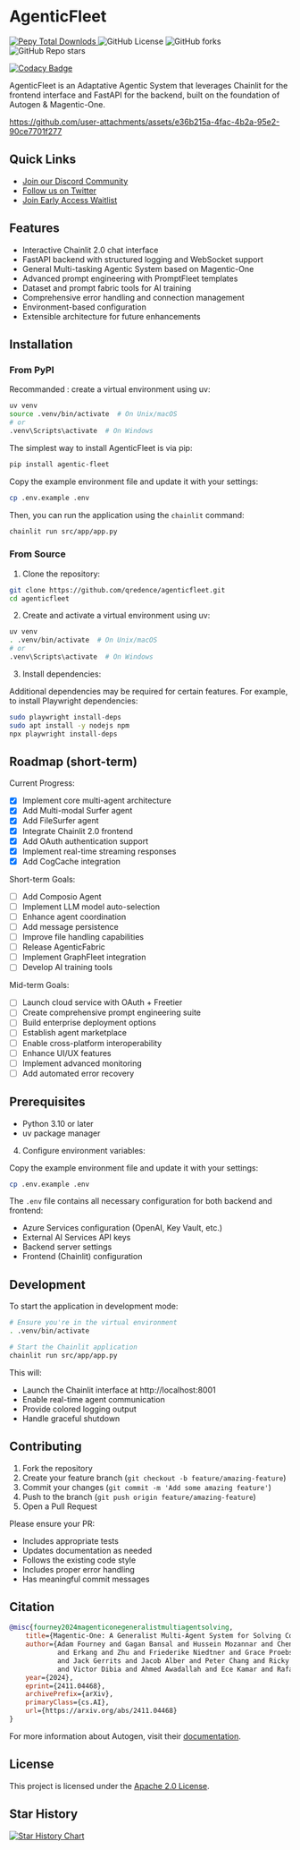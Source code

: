 # AgenticFleet

<div align="left">
<a href="https://pypi.org/project/agentic-fleet/">
   <img alt="Pepy Total Downlods" src="https://img.shields.io/pepy/dt/agentic-fleet">
</a>
<img alt="GitHub License" src="https://img.shields.io/github/license/qredence/agenticfleet">
<img alt="GitHub forks" src="https://img.shields.io/github/forks/qredence/agenticfleet">
<img alt="GitHub Repo stars" src="https://img.shields.io/github/stars/qredence/agenticfleet">
</div>

[![Codacy Badge](https://app.codacy.com/project/badge/Grade/cf5bcfbdbf50493b9b5de381c24dc147)](https://app.codacy.com/gh/Qredence/AgenticFleet/dashboard?utm_source=gh&utm_medium=referral&utm_content=&utm_campaign=Badge_grade)

AgenticFleet is an Adaptative Agentic System that leverages Chainlit for the frontend interface and FastAPI for the backend, built on the foundation of Autogen & Magentic-One.



https://github.com/user-attachments/assets/e36b215a-4fac-4b2a-95e2-90ce7701f277





## Quick Links
- [Join our Discord Community](https://discord.gg/ebgy7gtZHK)
- [Follow us on Twitter](https://x.com/agenticfleet)
- [Join Early Access Waitlist](https://www.qredence.ai/)

## Features

- Interactive Chainlit 2.0 chat interface 
- FastAPI backend with structured logging and WebSocket support
- General Multi-tasking Agentic System based on Magentic-One
- Advanced prompt engineering with PromptFleet templates
- Dataset and prompt fabric tools for AI training
- Comprehensive error handling and connection management
- Environment-based configuration
- Extensible architecture for future enhancements


## Installation

### From PyPI

Recommanded : create a virtual environment using uv:

```bash
uv venv
source .venv/bin/activate  # On Unix/macOS
# or
.venv\Scripts\activate  # On Windows
``` 



The simplest way to install AgenticFleet is via pip:

```bash
pip install agentic-fleet
```
Copy the example environment file and update it with your settings:

```bash
cp .env.example .env
```

Then, you can run the application using the `chainlit` command:

```bash
chainlit run src/app/app.py
```

### From Source

1. Clone the repository:

```bash
git clone https://github.com/qredence/agenticfleet.git
cd agenticfleet
```

2. Create and activate a virtual environment using uv:

```bash
uv venv
. .venv/bin/activate  # On Unix/macOS
# or
.venv\Scripts\activate  # On Windows
```

3. Install dependencies:

Additional dependencies may be required for certain features. For example, to install Playwright dependencies:

```bash
sudo playwright install-deps
sudo apt install -y nodejs npm
npx playwright install-deps
```

## Roadmap (short-term)

Current Progress:
- [x] Implement core multi-agent architecture
- [x] Add Multi-modal Surfer agent
- [x] Add FileSurfer agent
- [x] Integrate Chainlit 2.0 frontend
- [x] Add OAuth authentication support
- [x] Implement real-time streaming responses
- [x] Add CogCache integration

Short-term Goals:
- [ ] Add Composio Agent
- [ ] Implement LLM model auto-selection
- [ ] Enhance agent coordination
- [ ] Add message persistence
- [ ] Improve file handling capabilities
- [ ] Release AgenticFabric
- [ ] Implement GraphFleet integration
- [ ] Develop AI training tools

Mid-term Goals:
- [ ] Launch cloud service with OAuth + Freetier
- [ ] Create comprehensive prompt engineering suite
- [ ] Build enterprise deployment options
- [ ] Establish agent marketplace
- [ ] Enable cross-platform interoperability
- [ ] Enhance UI/UX features
- [ ] Implement advanced monitoring
- [ ] Add automated error recovery

## Prerequisites

- Python 3.10 or later
- uv package manager




4. Configure environment variables:

Copy the example environment file and update it with your settings:

```bash
cp .env.example .env
```

The `.env` file contains all necessary configuration for both backend and frontend:
- Azure Services configuration (OpenAI, Key Vault, etc.)
- External AI Services API keys
- Backend server settings
- Frontend (Chainlit) configuration

## Development

To start the application in development mode:

```bash
# Ensure you're in the virtual environment
. .venv/bin/activate

# Start the Chainlit application
chainlit run src/app/app.py
```

This will:
- Launch the Chainlit interface at http://localhost:8001
- Enable real-time agent communication
- Provide colored logging output
- Handle graceful shutdown





## Contributing

1. Fork the repository
2. Create your feature branch (`git checkout -b feature/amazing-feature`)
3. Commit your changes (`git commit -m 'Add some amazing feature'`)
4. Push to the branch (`git push origin feature/amazing-feature`)
5. Open a Pull Request

Please ensure your PR:
- Includes appropriate tests
- Updates documentation as needed
- Follows the existing code style
- Includes proper error handling
- Has meaningful commit messages

## Citation

```bibtex
@misc{fourney2024magenticonegeneralistmultiagentsolving,
    title={Magentic-One: A Generalist Multi-Agent System for Solving Complex Tasks},
    author={Adam Fourney and Gagan Bansal and Hussein Mozannar and Cheng Tan and Eduardo Salinas 
            and Erkang and Zhu and Friederike Niedtner and Grace Proebsting and Griffin Bassman 
            and Jack Gerrits and Jacob Alber and Peter Chang and Ricky Loynd and Robert West 
            and Victor Dibia and Ahmed Awadallah and Ece Kamar and Rafah Hosn and Saleema Amershi},
    year={2024},
    eprint={2411.04468},
    archivePrefix={arXiv},
    primaryClass={cs.AI},
    url={https://arxiv.org/abs/2411.04468}
}
```

For more information about Autogen, visit their [documentation](https://microsoft.github.io/autogen/0.4.0.dev13/index.html).

## License

This project is licensed under the [Apache 2.0 License](LICENSE).

## Star History

[![Star History Chart](https://api.star-history.com/svg?repos=Qredence/AgenticFleet&type=Date)](https://star-history.com/#Qredence/AgenticFleet&Date) 
